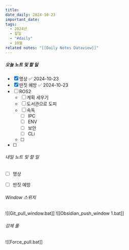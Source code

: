 ```yaml
---
title: 
date_daily: 2024-10-23
important_date: 
tags:
  - 2024년
  - 할일
  - "#daily"
  - 10월
related notes: "[[Daily Notes Dataview]]"
---
```

##### 오늘 노트 및 할 일 
- [x] 명상 ✅ 2024-10-23
- [x] 딴짓 예방 ✅ 2024-10-23
- [ ] ROS2
	- [ ] 계획 세우기
	- [ ] 도서관으로 도피
	- [ ] 속독
		- [ ] IPC
		- [ ] ENV
		- [ ] 보안
		- [ ] CLi
	- [ ] 
- [ ]   




###### 내일 노트 및 할 일
- [ ]  명상
- [ ] 딴짓 예방


######  Window 스위치
![[Git_pull_window.bat]]
![[Obsidian_push_window 1.bat]]



###### 강제 풀
![[Force_pull.bat]]